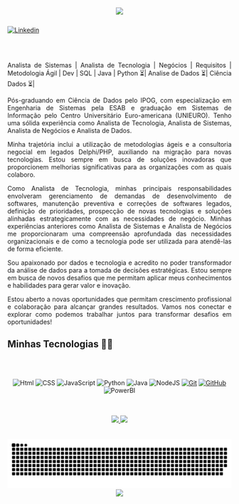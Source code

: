 
<h1 align="center">
    <img src="https://readme-typing-svg.herokuapp.com/?font=Righteous&size=28&center=true&vCenter=true&width=800&height=70&duration=4000&lines=Olá!+Eu+sou+o+Rodrigo+Rodrigues+Analista+Desenvolvedor👩🏻‍💻;" />
</h1>

[![Linkedin](https://img.shields.io/badge/LinkedIn-0077B5?style=for-the-badge&logo=linkedin&logoColor=white)](https://www.linkedin.com/in/rodrigo-rodrigues-b654bb64/)

</div><br/>
<br>
<!--- Sobre mim---> 
<div align="justify">

Analista de Sistemas | Analista de Tecnologia | Negócios | Requisitos | Metodologia Ágil | Dev | SQL | Java | Python ⏳| Analise de Dados ⏳| Ciência Dados ⏳|

Pós-graduando em Ciência de Dados pelo IPOG, com especialização em Engenharia de Sistemas pela ESAB e graduação em Sistemas de Informação pelo Centro Universitário Euro-americana (UNIEURO). Tenho uma sólida experiência como Analista de Tecnologia, Analista de Sistemas, Analista de Negócios e Analista de Dados.

Minha trajetória inclui a utilização de metodologias ágeis e a consultoria negocial em legados Delphi/PHP, auxiliando na migração para novas tecnologias. Estou sempre em busca de soluções inovadoras que proporcionem melhorias significativas para as organizações com as quais colaboro.

Como Analista de Tecnologia, minhas principais responsabilidades envolveram gerenciamento de demandas de desenvolvimento de softwares, manutenção preventiva e correções de softwares legados, definição de prioridades, prospecção de novas tecnologias e soluções alinhadas estrategicamente com as necessidades de negócio. Minhas experiências anteriores como Analista de Sistemas e Analista de Negócios me proporcionaram uma compreensão aprofundada das necessidades organizacionais e de como a tecnologia pode ser utilizada para atendê-las de forma eficiente.

Sou apaixonado por dados e tecnologia e acredito no poder transformador da análise de dados para a tomada de decisões estratégicas. Estou sempre em busca de novos desafios que me permitam aplicar meus conhecimentos e habilidades para gerar valor e inovação.

Estou aberto a novas oportunidades que permitam crescimento profissional e colaboração para alcançar grandes resultados. Vamos nos conectar e explorar como podemos trabalhar juntos para transformar desafios em oportunidades!
</div>


## Minhas Tecnologias 👨‍💻
</div><br/>
<br>
<!--- Minhas Tecnologias ---> 
  <div align="center">

      
![Html](https://img.shields.io/badge/Html-blue?style=for-the-badge&logo=html5)
![CSS](https://img.shields.io/badge/CSS-red?style=for-the-badge&logo=Css3)
![JavaScript](https://img.shields.io/badge/JavaScript-black?style=for-the-badge&logo=javascript)
![Python](https://img.shields.io/badge/Python-gray?style=for-the-badge&logo=python)
![Java](https://img.shields.io/badge/java-%23ED8B00.svg?style=for-the-badge&logo=openjdk&logoColor=white)
![NodeJS](https://img.shields.io/badge/node.js-6DA55F?style=for-the-badge&logo=node.js&logoColor=white)
[![Git](https://img.shields.io/badge/Git-000?style=for-the-badge&logo=git&logoColor=E94D5F)](https://git-scm.com/doc)
[![GitHub](https://img.shields.io/badge/GitHub-000?style=for-the-badge&logo=github&logoColor=30A3DC)](https://docs.github.com/)
![PowerBI](https://img.shields.io/badge/PowerBI-%23ED8B00.svg?style=for-the-badge&logo=powerbi)
</div>

 </div><br/>
<br>
  <!--- tabelas ---> 
  <div align="center">
 <a href="https://github.com/rodrigor-ti">
  <img height="160em" src="https://github-readme-stats.vercel.app/api?username=rodrigor-ti&bg_color=000&border_color=1589F0&title_color=1589F0&text_color=1589F0"/>
  <img height="160em" src="https://github-readme-stats.vercel.app/api/top-langs/?username=rodrigor-ti&layout=compact&theme=transparent&bg_color=000&border_color=1589F0&show_icons=true&icon_color=1589F0&title_color=1589F0&text_color=1589F0"/>
</div>


 </div><br/>
<br>
<!--- snake --->  
  <div align="center">
      <img src="https://github.com/1999AZZAR/1999AZZAR/blob/readme/resources/grid-snake.svg" alt="snake" /></a>
      <img src="https://resources/img/waving.gif">
  </div>
  





